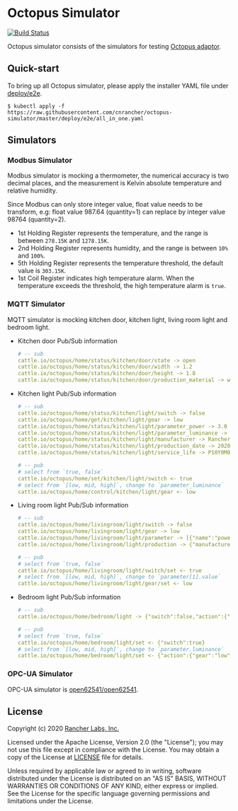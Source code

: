 # Octopus Simulator

[![Build Status](http://drone-pandaria.cnrancher.com/api/badges/cnrancher/octopus-simulator/status.svg)](http://drone-pandaria.cnrancher.com/cnrancher/octopus-simulator)

Octopus simulator consists of the simulators for testing [Octopus adaptor](https://github.com/cnrancher/octopus).

## Quick-start

To bring up all Octopus simulator, please apply the installer YAML file under [deploy/e2e](./deploy/e2e).
```shell script
$ kubectl apply -f https://raw.githubusercontent.com/cnrancher/octopus-simulator/master/deploy/e2e/all_in_one.yaml
```

## Simulators

### Modbus Simulator

Modbus simulator is mocking a thermometer, the numerical accuracy is two decimal places, and the measurement is Kelvin absolute temperature and relative humidity. 

Since Modbus can only store integer value, float value needs to be transform, e.g: float value 987.64 (quantity=1) can replace by integer value 98764 (quantity=2).

- 1st Holding Register represents the temperature, and the range is between `278.15K` and `1278.15K`.
- 2nd Holding Register represents humidity, and the range is between `10%` and `100%`.
- 5th Holding Register represents the temperature threshold, the default value is `303.15K`.
- 1st Coil Register indicates high temperature alarm. When the temperature exceeds the threshold, the high temperature alarm is `true`.

### MQTT Simulator

MQTT simulator is mocking kitchen door, kitchen light, living room light and bedroom light.

- Kitchen door Pub/Sub information

    ```yaml
    # -- sub
    cattle.io/octopus/home/status/kitchen/door/state -> open
    cattle.io/octopus/home/status/kitchen/door/width -> 1.2
    cattle.io/octopus/home/status/kitchen/door/height -> 1.8
    cattle.io/octopus/home/status/kitchen/door/production_material -> wood
    ```

- Kitchen light Pub/Sub information

    ```yaml
    # -- sub
    cattle.io/octopus/home/status/kitchen/light/switch -> false
    cattle.io/octopus/home/get/kitchen/light/gear -> low
    cattle.io/octopus/home/status/kitchen/light/parameter_power -> 3.0
    cattle.io/octopus/home/status/kitchen/light/parameter_luminance -> 245
    cattle.io/octopus/home/status/kitchen/light/manufacturer -> Rancher Octopus Fake Device
    cattle.io/octopus/home/status/kitchen/light/production_date -> 2020-07-08T13:24:00.00Z
    cattle.io/octopus/home/status/kitchen/light/service_life -> P10Y0M0D
    
    # -- pub
    # select from `true, false`
    cattle.io/octopus/home/set/kitchen/light/switch <- true
    # select from `[low, mid, high]`, change to `parameter_luminance`
    cattle.io/octopus/home/control/kitchen/light/gear <- low
    ```

- Living room light Pub/Sub information

    ```yaml
    # -- sub
    cattle.io/octopus/home/livingroom/light/switch -> false
    cattle.io/octopus/home/livingroom/light/gear -> low
    cattle.io/octopus/home/livingroom/light/parameter -> [{"name":"power","value":"70.0w"},{"name":"luminance","value":"4900lm"}]
    cattle.io/octopus/home/livingroom/light/production -> {"manufacturer":"Rancher Octopus Fake Device","date":"2020-07-09T13:00:00.00Z","serviceLife":"P10Y0M0D"}
    
    # -- pub
    # select from `true, false`
    cattle.io/octopus/home/livingroom/light/switch/set <- true
    # select from `[low, mid, high]`, change to `parameter[1].value`
    cattle.io/octopus/home/livingroom/light/gear/set <- low
    ```

- Bedroom light Pub/Sub information

    ```yaml
    # -- sub
    cattle.io/octopus/home/bedroom/light -> {"switch":false,"action":{"gear":"low"},"parameter":{"power":24.3,"luminance":1800},"production":{"manufacturer":"Rancher Octopus Fake Device","date":"2020-07-20T13:24:00.00Z","serviceLife":"P10Y0M0D"}}
    
    # -- pub
    # select from `true, false`
    cattle.io/octopus/home/bedroom/light/set <- {"switch":true}
    # select from `[low, mid, high]`, change to `parameter.luminance`
    cattle.io/octopus/home/bedroom/light/set <- {"action":{"gear":"low"}}
    ```

### OPC-UA Simulator

OPC-UA simulator is [open62541/open62541](https://hub.docker.com/r/open62541/open62541).

## License
Copyright (c) 2020 [Rancher Labs, Inc.](http://rancher.com)

Licensed under the Apache License, Version 2.0 (the "License");
you may not use this file except in compliance with the License.
You may obtain a copy of the License at [LICENSE](./LICENSE) file for details.

Unless required by applicable law or agreed to in writing, software
distributed under the License is distributed on an "AS IS" BASIS,
WITHOUT WARRANTIES OR CONDITIONS OF ANY KIND, either express or implied.
See the License for the specific language governing permissions and
limitations under the License.
